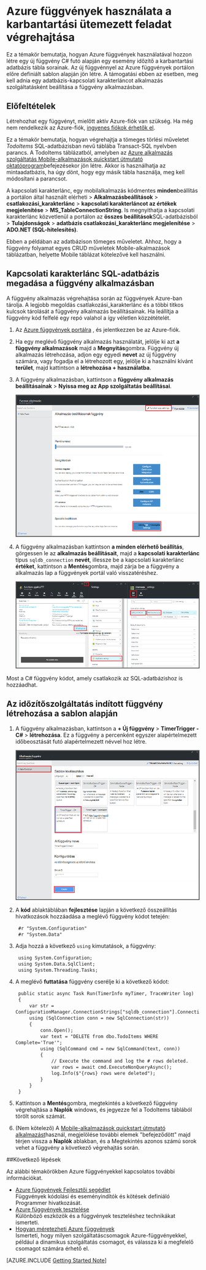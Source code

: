 <properties
   pageTitle="Azure függvények használata a karbantartási ütemezett feladat elvégzéséhez |} Microsoft Azure"
   description="Azure függvények használata futó alapján egy esemény időzítő C# függvény létrehozása."
   services="functions"
   documentationCenter="na"
   authors="ggailey777"
   manager="erikre"
   editor=""
   tags=""
   />

<tags
   ms.service="functions"
   ms.devlang="multiple"
   ms.topic="article"
   ms.tgt_pltfrm="multiple"
   ms.workload="na"
   ms.date="09/26/2016"
   ms.author="glenga"/>
   
# <a name="use-azure-functions-to-perform-a-scheduled-clean-up-task"></a>Azure függvények használata a karbantartási ütemezett feladat végrehajtása

Ez a témakör bemutatja, hogyan Azure függvények használatával hozzon létre egy új függvény C# futó alapján egy esemény időzítő a karbantartási adatbázis tábla sorainak. Az új függvénnyel az Azure függvények portálon előre definiált sablon alapján jön létre. A támogatási ebben az esetben, meg kell adnia egy adatbázis-kapcsolati karakterláncot alkalmazás szolgáltatásként beállítása a függvény alkalmazásban. 

## <a name="prerequisites"></a>Előfeltételek 

Létrehozhat egy függvényt, mielőtt aktív Azure-fiók van szükség. Ha még nem rendelkezik az Azure-fiók, [ingyenes fiókok érhetők el](https://azure.microsoft.com/free/).

Ez a témakör bemutatja, hogyan végrehajtja a tömeges törlési műveletet *TodoItems* SQL-adatbázisban nevű táblába Transact-SQL nyelvben parancs. A TodoItems táblázatból, amelyben az [Azure alkalmazás szolgáltatás Mobile-alkalmazások quickstart útmutató oktatóprogram](../app-service-mobile/app-service-mobile-ios-get-started.md)befejezésekor jön létre. Akkor is használhatja az mintaadatbázis, ha úgy dönt, hogy egy másik tábla használja, meg kell módosítani a parancsot.

A kapcsolati karakterlánc, egy mobilalkalmazás kódmentes **minden**beállítás a portálon által használt elérheti > **Alkalmazásbeállítások** > **csatlakozási_karakterlánc** > **kapcsolati karakterláncot az értékek megjelenítése** > **MS_TableConnectionString**. Is megnyithatja a kapcsolati karakterlánc közvetlenül a portálon az **összes beállítások**SQL-adatbázisból > **Tulajdonságok** > **adatbázis csatlakozási_karakterlánc megjelenítése** > **ADO.NET (SQL-hitelesítés)**.

Ebben a példában az adatbázison tömeges műveletet. Ahhoz, hogy a függvény folyamat egyes CRUD műveletek Mobile-alkalmazások táblázatban, helyette Mobile táblázat kötelezővé kell használni.

## <a name="set-a-sql-database-connection-string-in-the-function-app"></a>Kapcsolati karakterlánc SQL-adatbázis megadása a függvény alkalmazásban

A függvény alkalmazás végrehajtása során az függvények Azure-ban tárolja. A legjobb megoldás csatlakozási_karakterlánc és a többi titkos kulcsok tárolását a függvény alkalmazás beállításainak. Ha leállítja a függvény kód felfelé egy repó valahol a így véletlen közzétételét. 

1. Az [Azure függvények portálra](https://functions.azure.com/signin) , és jelentkezzen be az Azure-fiók.

2. Ha egy meglévő függvény alkalmazás használatát, jelölje ki azt **a függvény alkalmazások** majd a **Megnyitás**gombra. Függvény új alkalmazás létrehozása, adjon egy egyedi **nevet** az új függvény számára, vagy fogadja el a létrehozott egy, jelölje ki a használni kívánt **terület**, majd kattintson a **létrehozása + használatba**. 

3. A függvény alkalmazásban, kattintson a **függvény alkalmazás beállításainak** > **Nyissa meg az App szolgáltatás beállításai**. 

    ![Alkalmazás a beállítások lap függvény](./media/functions-create-an-event-processing-function/functions-app-service-settings.png)

4. A függvény alkalmazásban kattintson **a minden elérhető beállítás**, görgessen le az **alkalmazás beállításait**, majd a **kapcsolati karakterlánc** típus `sqldb_connection` **nevét**, illessze be a kapcsolati karakterlánc **értéket**, kattintson a **Mentés**gombra, majd zárja be a függvény a alkalmazás lap a függvények portál való visszatéréshez.

    ![Alkalmazás szolgáltatás beállítás kapcsolat-karakterlánc](./media/functions-create-an-event-processing-function/functions-app-service-settings-connection-strings.png)

Most a C# függvény kódot, amely csatlakozik az SQL-adatbázishoz is hozzáadhat.

## <a name="create-a-timer-triggered-function-from-the-template"></a>Az időzítőszolgáltatás indított függvény létrehozása a sablon alapján

1. A függvény alkalmazásban, kattintson a **+ Új függvény** > **TimerTrigger - C#** > **létrehozása**. Ez a függvény a percenként egyszer alapértelmezett időbeosztását futó alapértelmezett névvel hoz létre. 

    ![Hozzon létre egy új időzítő indított függvény](./media/functions-create-an-event-processing-function/functions-create-new-timer-trigger.png)

2. A **kód** ablaktáblában **fejlesztése** lapján a következő összeállítás hivatkozások hozzáadása a meglévő függvény kódot tetején:

        #r "System.Configuration"
        #r "System.Data"

3. Adja hozzá a következő `using` kimutatások, a függvény:

        using System.Configuration;
        using System.Data.SqlClient;
        using System.Threading.Tasks; 

4. A meglévő **futtatása** függvény cserélje ki a következő kódot:

        public static async Task Run(TimerInfo myTimer, TraceWriter log)
        {
            var str = ConfigurationManager.ConnectionStrings["sqldb_connection"].ConnectionString;
            using (SqlConnection conn = new SqlConnection(str))
            {
                conn.Open();
                var text = "DELETE from dbo.TodoItems WHERE Complete='True'";
                using (SqlCommand cmd = new SqlCommand(text, conn))
                {
                    // Execute the command and log the # rows deleted.
                    var rows = await cmd.ExecuteNonQueryAsync();
                    log.Info($"{rows} rows were deleted");
                }
            }
        }

5. Kattintson a **Mentés**gombra, megtekintés a következő függvény végrehajtása a **Naplók** windows, és jegyezze fel a TodoItems táblából törölt sorok számát.

6. (Nem kötelező) A [Mobile-alkalmazások quickstart útmutató alkalmazást](../app-service-mobile/app-service-mobile-ios-get-started.md)használ, megjelölése további elemek "befejeződött" majd térjen vissza a **Naplók** ablakban, és a Megtekintés azonos számú sorok vehet a függvény a következő végrehajtás során. 

##<a name="next-steps"></a>Következő lépések

Az alábbi témakörökben Azure függvényekkel kapcsolatos további információkat.

+ [Azure függvények Fejlesztői segédlet](functions-reference.md)  
Függvények kódolási és eseményindítók és kötések definiáló Programmer hivatkozását.
+ [Azure függvények tesztelése](functions-test-a-function.md)  
Különböző eszközök és a függvények teszteléshez technikákat ismerteti.
+ [Hogyan méretezheti Azure függvények](functions-scale.md)  
Ismerteti, hogy milyen szolgáltatáscsomagok Azure-függvényekkel, például a dinamikus szolgáltatás csomagot, és válassza ki a megfelelő csomagot számára érhető el.  

[AZURE.INCLUDE [Getting Started Note](../../includes/functions-get-help.md)]